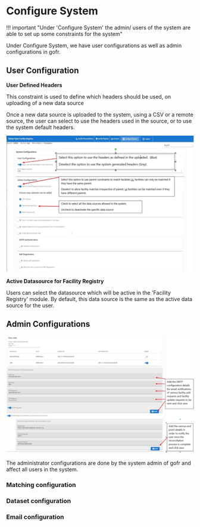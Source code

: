 # Configure System

!!! important "Under 'Configure System' the admin/ users of the system are able to set up some constraints for the system"

Under Configure System, we have user configurations as well as admin configurations in gofr.

## User Configuration

**User Defined Headers**

This constraint is used to define which headers should be used, on uploading of a new data source

Once a new data source is uploaded to the system, using a CSV or a remote source, the user can select to use the headers used in the source, or to use the system default headers.

![Alt text](../img/configure_system.JPG "GOFR System Configurations")

**Active Datasource for Facility Registry**

Users can select the datasource which will be active in the 'Facility Registry' module. By default, this data source is the same as the active data source for the user.

## Admin Configurations

![Alt text](../img/configure_system_2.JPG "GOFR System Configurations")

The administrator configurations are done by the system admin of gofr and affect all users in the system.

### Matching configuration


### Dataset configuration

### Email configuration
